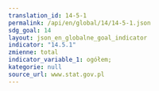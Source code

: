 ```yaml
---
translation_id: 14-5-1
permalink: /api/en/global/14/14-5-1.json
sdg_goal: 14
layout: json_en_globalne_goal_indicator
indicator: "14.5.1"
zmienne: total
indicator_variable_1: ogółem;
kategorie: null
source_url: www.stat.gov.pl
---
```

